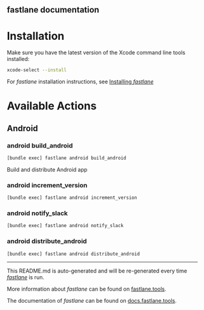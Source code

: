 fastlane documentation
----

# Installation

Make sure you have the latest version of the Xcode command line tools installed:

```sh
xcode-select --install
```

For _fastlane_ installation instructions, see [Installing _fastlane_](https://docs.fastlane.tools/#installing-fastlane)

# Available Actions

## Android

### android build_android

```sh
[bundle exec] fastlane android build_android
```

Build and distribute Android app

### android increment_version

```sh
[bundle exec] fastlane android increment_version
```



### android notify_slack

```sh
[bundle exec] fastlane android notify_slack
```



### android distribute_android

```sh
[bundle exec] fastlane android distribute_android
```



----

This README.md is auto-generated and will be re-generated every time [_fastlane_](https://fastlane.tools) is run.

More information about _fastlane_ can be found on [fastlane.tools](https://fastlane.tools).

The documentation of _fastlane_ can be found on [docs.fastlane.tools](https://docs.fastlane.tools).
